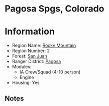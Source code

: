 
Pagosa Spgs, Colorado
=====================
  
# Information  
* Region Name: [Rocky Mountain]()  
* Region Number: 2  
* Forest: [San Juan](http://www.fs.usda.gov/sanjuan)  
* Ranger District: [Pagosa]()  
* Modules:  
  - IA Crew/Squad (4-10 person)  
  - Engine  
* Housing: Yes  
  
## Notes

